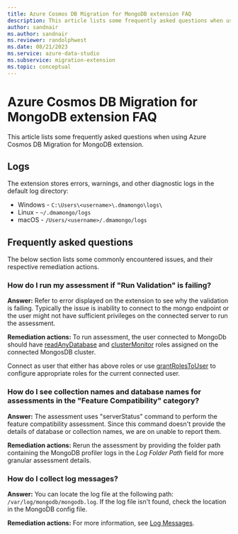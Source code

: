 ```yaml
---
title: Azure Cosmos DB Migration for MongoDB extension FAQ
description: This article lists some frequently asked questions when using Azure Cosmos DB Migration for MongoDB extension.
author: sandnair
ms.author: sandnair
ms.reviewer: randolphwest
ms.date: 08/21/2023
ms.service: azure-data-studio
ms.subservice: migration-extension
ms.topic: conceptual
---
```

# Azure Cosmos DB Migration for MongoDB extension FAQ

This article lists some frequently asked questions when using Azure Cosmos DB Migration for MongoDB extension.

## Logs

The extension stores errors, warnings, and other diagnostic logs in the default log directory:

- Windows - `C:\Users\<username>\.dmamongo\logs\`
- Linux - `~/.dmamongo/logs`
- macOS - `/Users/<username>/.dmamongo/logs`

## Frequently asked questions

The below section lists some commonly encountered issues, and their respective remediation actions.

### How do I run my assessment if "Run Validation" is failing?

**Answer:** Refer to error displayed on the extension to see why the validation is failing. Typically the issue is inability to connect to the mongo endpoint or the user might not have sufficient privileges on the connected server to run the assessment.

**Remediation actions:** To run assessment, the user connected to MongoDb should have [readAnyDatabase](https://www.mongodb.com/docs/manual/reference/built-in-roles/#mongodb-authrole-readAnyDatabase) and [clusterMonitor](https://www.mongodb.com/docs/manual/reference/built-in-roles/#mongodb-authrole-clusterMonitor) roles assigned on the connected MongosDB cluster.

Connect as user that either has above roles or use [grantRolesToUser](https://www.mongodb.com/docs/manual/reference/method/db.grantRolesToUser/) to configure appropriate roles for the current connected user.

### How do I see collection names and database names for assessments in the "Feature Compatibility" category?

**Answer:** The assessment uses "serverStatus" command to perform the feature compatibility assessment. Since this command doesn't provide the details of database or collection names, we are on unable to report them.

**Remediation actions:** Rerun the assessment by providing the folder path containing the MongoDB profiler logs in the *Log Folder Path* field for more granular assessment details.

### How do I collect log messages?

**Answer:** You can locate the log file at the following path: `/var/log/mongodb/mongodb.log`. If the log file isn't found, check the location in the MongoDB config file.

**Remediation actions:** For more information, see [Log Messages](https://www.mongodb.com/docs/manual/reference/log-messages/).

